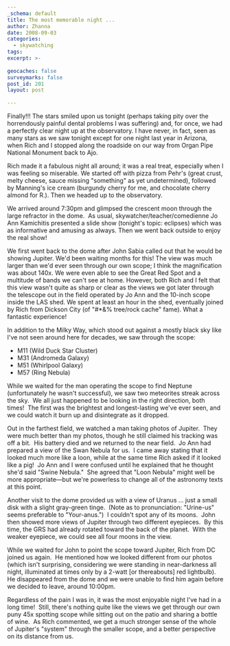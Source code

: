 ```yaml
---
_schema: default
title: The most memorable night ...
author: Zhanna
date: 2008-09-03
categories:
  - skywatching  
tags:
excerpt: >- 
  
geocaches: false
surveymarks: false
post_id: 201
layout: post
   
---
```


Finally!!!  The stars smiled upon us tonight (perhaps taking pity over the horrendously painful dental problems I was suffering) and, for once, we had a perfectly clear night up at the observatory.  I have never, in fact, seen as many stars as we saw tonight except for one night last year in Arizona, when Rich and I stopped along the roadside on our way from Organ Pipe National Monument back to Ajo.

Rich made it a fabulous night all around; it was a real treat, especially when I was feeling so miserable.  We started off with pizza from Pehr's (great crust, melty cheese, sauce missing "something" as yet undetermined), followed by Manning's ice cream (burgundy cherry for me, and chocolate cherry almond for R.).  Then we headed up to the observatory.

We arrived around 7:30pm and glimpsed the crescent moon through the large refractor in the dome.  As usual, skywatcher/teacher/comedienne Jo Ann Kamichitis presented a slide show (tonight's topic: eclipses) which was as informative and amusing as always.  Then we went back outside to enjoy the real show!

We first went back to the dome after John Sabia called out that he would be showing Jupiter.  We'd been waiting months for this!  The view was much larger than we'd ever seen through our own scope; I think the magnification was about 140x.  We were even able to see the Great Red Spot and a multitude of bands we can't see at home.  However, both Rich and I felt that this view wasn't quite as sharp or clear as the views we got later through the telescope out in the field operated by Jo Ann and the 10-inch scope inside the LAS shed.  We spent at least an hour in the shed, eventually joined by Rich from Dickson City (of "#*&amp;% tree/rock cache" fame).  What a fantastic experience!

In addition to the Milky Way, which stood out against a mostly black sky like I've not seen around here for decades, we saw through the scope:

* M11 (Wild Duck Star Cluster)
*	M31 (Andromeda Galaxy)
*	M51 (Whirlpool Galaxy)
*	M57 (Ring Nebula)
  
While we waited for the man operating the scope to find Neptune (unfortunately he wasn't successful), we saw two meteorites streak across the sky.  We all just happened to be looking in the right direction, both times!  The first was the brightest and longest-lasting we've ever seen, and we could watch it burn up and disintegrate as it dropped.

Out in the farthest field, we watched a man taking photos of Jupiter.  They were much better than my photos, though he still claimed his tracking was off a bit.  His battery died and we returned to the near field.  Jo Ann had prepared a view of the Swan Nebula for us.  I came away stating that it looked much more like a loon, while at the same time Rich asked if it looked like a pig!  Jo Ann and I were confused until he explained that he thought she'd said "Swine Nebula."  She agreed that "Loon Nebula" might well be more appropriate—but we're powerless to change all of the astronomy texts at this point.

Another visit to the dome provided us with a view of Uranus ... just a small disk with a slight gray-green tinge.  (Note as to pronunciation: "Urine-us" seems preferable to "Your-anus.")  I couldn't spot any of its moons.  John then showed more views of Jupiter through two different eyepieces.  By this time, the GRS had already rotated toward the back of the planet.  With the weaker eyepiece, we could see all four moons in the view.

While we waited for John to point the scope toward Jupiter, Rich from DC joined us again.  He mentioned how we looked different from our photos (which isn't surprising, considering we were standing in near-darkness all night, illuminated at times only by a 2-watt [or thereabouts] red lightbulb).  He disappeared from the dome and we were unable to find him again before we decided to leave, around 10:00pm.

Regardless of the pain I was in, it was the most enjoyable night I've had in a long time!  Still, there's nothing quite like the views we get through our own puny 45x spotting scope while sitting out on the patio and sharing a bottle of wine.  As Rich commented, we get a much stronger sense of the whole of Jupiter's "system" through the smaller scope, and a better perspective on its distance from us.


